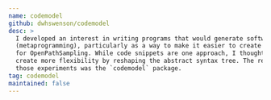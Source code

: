```yaml
---
name: codemodel
github: dwhswenson/codemodel
desc: >
  I developed an interest in writing programs that would generate software code
  (metaprogramming), particularly as a way to make it easier to create scripts
  for OpenPathSampling. While code snippets are one approach, I thought I could
  create more flexibility by reshaping the abstract syntax tree. The result of
  those experiments was the `codemodel` package.
tag: codemodel
maintained: false
---
```


